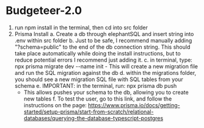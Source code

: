 # Budgeteer-2.0

1. run npm install in the terminal, then cd into src folder
2. Prisma Install
   a. Create a db through elephantSQL and insert string into .env within src folder
   b. Just to be safe, I recommend manually adding "?schema=public" to the end of the db connection string. This should take place automatically while doing the install instructions, but to reduce potential errors I recommend just adding it.
   c. in terminal, type: npx prisma migrate dev --name init - This will create a new migration file and run the SQL migration against the db
   d. within the migrations folder, you should see a new migration SQL file with SQL tables from your schema
   e. IMPORTANT: in the terminal, run: npx prisma db push
   - This allows pushes your schema to the db, allowing you to create new tables
     f. To test the user, go to this link, and follow the instructions on the page: https://www.prisma.io/docs/getting-started/setup-prisma/start-from-scratch/relational-databases/querying-the-database-typescript-postgres
